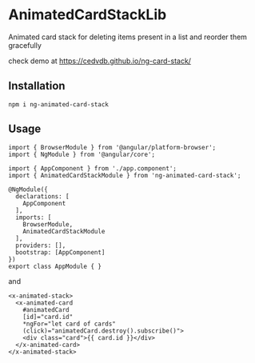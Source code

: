 # AnimatedCardStackLib

Animated card stack for deleting items present in a list and reorder them gracefully

check demo at https://cedvdb.github.io/ng-card-stack/

## Installation

`npm i ng-animated-card-stack`


## Usage
```
import { BrowserModule } from '@angular/platform-browser';
import { NgModule } from '@angular/core';

import { AppComponent } from './app.component';
import { AnimatedCardStackModule } from 'ng-animated-card-stack';

@NgModule({
  declarations: [
    AppComponent
  ],
  imports: [
    BrowserModule,
    AnimatedCardStackModule
  ],
  providers: [],
  bootstrap: [AppComponent]
})
export class AppModule { }

```

and

```
<x-animated-stack>
  <x-animated-card
    #animatedCard
    [id]="card.id"
    *ngFor="let card of cards"
    (click)="animatedCard.destroy().subscribe()">
    <div class="card">{{ card.id }}</div>
  </x-animated-card>
</x-animated-stack>
```